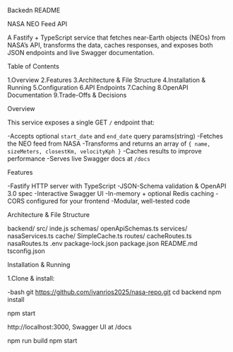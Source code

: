 Backedn README

NASA NEO Feed API

A Fastify + TypeScript service that fetches near-Earth objects (NEOs) from NASA’s API, transforms the data, caches responses, and exposes both JSON endpoints and live Swagger documentation.

Table of Contents

1.Overview
2.Features
3.Architecture & File Structure
4.Installation & Running
5.Configuration
6.API Endpoints
7.Caching
8.OpenAPI Documentation
9.Trade-Offs & Decisions

Overview

This service exposes a single GET `/` endpoint that:

-Accepts optional `start_date` and `end_date` query params(string)
-Fetches the NEO feed from NASA
-Transforms and returns an array of `{ name, sizeMeters, closestKm, velocityKph }`
-Caches results to improve performance
-Serves live Swagger docs at `/docs`

Features

-Fastify HTTP server with TypeScript
-JSON-Schema validation & OpenAPI 3.0 spec
-Interactive Swagger UI
-In-memory + optional Redis caching
-CORS configured for your frontend
-Modular, well-tested code

Architecture & File Structure

backend/
src/
inde.js
schemas/
openApiSchemas.ts
services/
nasaServices.ts
cache/
SimpleCache.ts
routes/
cacheRoutes.ts
nasaRoutes.ts
.env
package-lock.json
package.json
README.md
tsconfig.json

Installation & Running

1.Clone & install:

-bash
git https://github.com/ivanrios2025/nasa-repo.git
cd backend
npm install

npm start

http://localhost:3000, Swagger UI at /docs

npm run build
npm start
